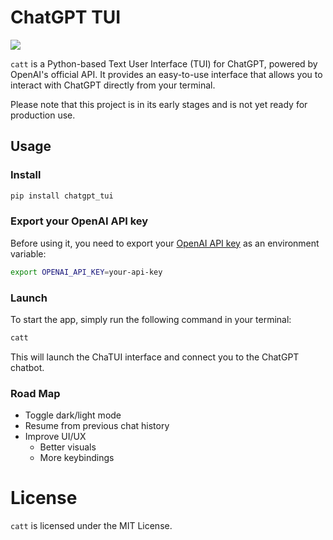 # ChatGPT TUI

![](https://i.imgur.com/rEOS1S7.png)

`catt` is a Python-based Text User Interface (TUI) for ChatGPT, powered by OpenAI's official API. It provides an easy-to-use interface that allows you to interact with ChatGPT directly from your terminal.

Please note that this project is in its early stages and is not yet ready for production use.

## Usage

### Install

```bash
pip install chatgpt_tui
```

### Export your OpenAI API key

Before using it, you need to export your [OpenAI API key](https://platform.openai.com/account/api-keys) as an environment variable:

```bash
export OPENAI_API_KEY=your-api-key
```

### Launch

To start the app, simply run the following command in your terminal:

```bash
catt
```

This will launch the ChaTUI interface and connect you to the ChatGPT chatbot.

### Road Map
- Toggle dark/light mode
- Resume from previous chat history
- Improve UI/UX
  - Better visuals
  - More keybindings

# License

`catt` is licensed under the MIT License.
